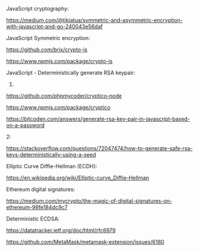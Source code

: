 JavaScript cryptography:

https://medium.com/@tikiatua/symmetric-and-asymmetric-encryption-with-javascript-and-go-240043e56daf

JavaScript Symmetric encryption:

https://github.com/brix/crypto-js

https://www.npmjs.com/package/crypto-js

JavaScript - Deterministically generate RSA keypair:

1.

https://github.com/phpmycoder/cryptico-node

https://www.npmjs.com/package/cryptico

https://bitcoden.com/answers/generate-rsa-key-pair-in-javascript-based-on-a-password

2:

https://stackoverflow.com/questions/72047474/how-to-generate-safe-rsa-keys-deterministically-using-a-seed

Elliptic Curve Diffie-Hellman (ECDH):

https://en.wikipedia.org/wiki/Elliptic-curve_Diffie–Hellman

Ethereum digital signatures:

https://medium.com/mycrypto/the-magic-of-digital-signatures-on-ethereum-98fe184dc9c7

Deterministic ECDSA:

https://datatracker.ietf.org/doc/html/rfc6979

https://github.com/MetaMask/metamask-extension/issues/6180

